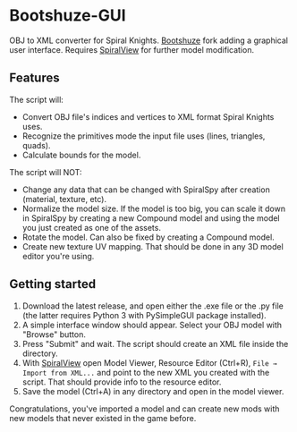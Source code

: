 # Bootshuze-GUI
OBJ to XML converter for Spiral Knights. [Bootshuze](https://github.com/Puzovoz/Bootshuze) fork adding a graphical user interface.
Requires [SpiralView](https://github.com/lucas-allegri/spiralview/releases) for further model modification.

## Features

The script will:
  - Convert OBJ file's indices and vertices to XML format Spiral Knights uses.
  - Recognize the primitives mode the input file uses (lines, triangles, quads).
  - Calculate bounds for the model.
 
The script will NOT:
  - Change any data that can be changed with SpiralSpy after creation (material, texture, etc).
  - Normalize the model size. If the model is too big, you can scale it down in SpiralSpy by creating a new Compound model and using the model you just created as one of the assets.
  - Rotate the model. Can also be fixed by creating a Compound model.
  - Create new texture UV mapping. That should be done in any 3D model editor you're using.
  
## Getting started
  1. Download the latest release, and open either the .exe file or the .py file (the latter requires Python 3 with PySimpleGUI package installed).
  1. A simple interface window should appear. Select your OBJ model with "Browse" button.
  1. Press "Submit" and wait. The script should create an XML file inside the directory.
  1. With [SpiralView](https://github.com/lucas-allegri/spiralview/releases) open Model Viewer, Resource Editor (Ctrl+R), `File → Import from XML...` and point to the new XML you created with the script. That should provide info to the resource editor.
  1. Save the model (Ctrl+A) in any directory and open in the model viewer.
  
  Congratulations, you've imported a model and can create new mods with new models that never existed in the game before.
